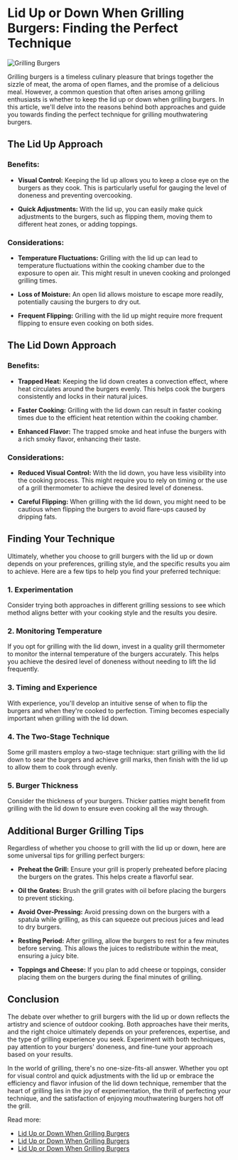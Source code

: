 # Lid Up or Down When Grilling Burgers: Finding the Perfect Technique

![Grilling Burgers](https://example.com/burger_grilling_image.jpg)

Grilling burgers is a timeless culinary pleasure that brings together the sizzle of meat, the aroma of open flames, and the promise of a delicious meal. However, a common question that often arises among grilling enthusiasts is whether to keep the lid up or down when grilling burgers. In this article, we'll delve into the reasons behind both approaches and guide you towards finding the perfect technique for grilling mouthwatering burgers.

## **The Lid Up Approach**

### **Benefits:**

- **Visual Control:** Keeping the lid up allows you to keep a close eye on the burgers as they cook. This is particularly useful for gauging the level of doneness and preventing overcooking.

- **Quick Adjustments:** With the lid up, you can easily make quick adjustments to the burgers, such as flipping them, moving them to different heat zones, or adding toppings.

### **Considerations:**

- **Temperature Fluctuations:** Grilling with the lid up can lead to temperature fluctuations within the cooking chamber due to the exposure to open air. This might result in uneven cooking and prolonged grilling times.

- **Loss of Moisture:** An open lid allows moisture to escape more readily, potentially causing the burgers to dry out.

- **Frequent Flipping:** Grilling with the lid up might require more frequent flipping to ensure even cooking on both sides.

## **The Lid Down Approach**

### **Benefits:**

- **Trapped Heat:** Keeping the lid down creates a convection effect, where heat circulates around the burgers evenly. This helps cook the burgers consistently and locks in their natural juices.

- **Faster Cooking:** Grilling with the lid down can result in faster cooking times due to the efficient heat retention within the cooking chamber.

- **Enhanced Flavor:** The trapped smoke and heat infuse the burgers with a rich smoky flavor, enhancing their taste.

### **Considerations:**

- **Reduced Visual Control:** With the lid down, you have less visibility into the cooking process. This might require you to rely on timing or the use of a grill thermometer to achieve the desired level of doneness.

- **Careful Flipping:** When grilling with the lid down, you might need to be cautious when flipping the burgers to avoid flare-ups caused by dripping fats.

## **Finding Your Technique**

Ultimately, whether you choose to grill burgers with the lid up or down depends on your preferences, grilling style, and the specific results you aim to achieve. Here are a few tips to help you find your preferred technique:

### **1. Experimentation**

Consider trying both approaches in different grilling sessions to see which method aligns better with your cooking style and the results you desire.

### **2. Monitoring Temperature**

If you opt for grilling with the lid down, invest in a quality grill thermometer to monitor the internal temperature of the burgers accurately. This helps you achieve the desired level of doneness without needing to lift the lid frequently.

### **3. Timing and Experience**

With experience, you'll develop an intuitive sense of when to flip the burgers and when they're cooked to perfection. Timing becomes especially important when grilling with the lid down.

### **4. The Two-Stage Technique**

Some grill masters employ a two-stage technique: start grilling with the lid down to sear the burgers and achieve grill marks, then finish with the lid up to allow them to cook through evenly.

### **5. Burger Thickness**

Consider the thickness of your burgers. Thicker patties might benefit from grilling with the lid down to ensure even cooking all the way through.

## **Additional Burger Grilling Tips**

Regardless of whether you choose to grill with the lid up or down, here are some universal tips for grilling perfect burgers:

- **Preheat the Grill:** Ensure your grill is properly preheated before placing the burgers on the grates. This helps create a flavorful sear.

- **Oil the Grates:** Brush the grill grates with oil before placing the burgers to prevent sticking.

- **Avoid Over-Pressing:** Avoid pressing down on the burgers with a spatula while grilling, as this can squeeze out precious juices and lead to dry burgers.

- **Resting Period:** After grilling, allow the burgers to rest for a few minutes before serving. This allows the juices to redistribute within the meat, ensuring a juicy bite.

- **Toppings and Cheese:** If you plan to add cheese or toppings, consider placing them on the burgers during the final minutes of grilling.

## **Conclusion**

The debate over whether to grill burgers with the lid up or down reflects the artistry and science of outdoor cooking. Both approaches have their merits, and the right choice ultimately depends on your preferences, expertise, and the type of grilling experience you seek. Experiment with both techniques, pay attention to your burgers' doneness, and fine-tune your approach based on your results.

In the world of grilling, there's no one-size-fits-all answer. Whether you opt for visual control and quick adjustments with the lid up or embrace the efficiency and flavor infusion of the lid down technique, remember that the heart of grilling lies in the joy of experimentation, the thrill of perfecting your technique, and the satisfaction of enjoying mouthwatering burgers hot off the grill.

Read more:

- [Lid Up or Down When Grilling Burgers](https://foxheightspubandgrill.com/blogs/bbq-recipes/lid-up-or-down-when-grilling-burgers)
- [Lid Up or Down When Grilling Burgers](https://sites.google.com/view/fox-heights-pub-and-grill/Lid-Up-or-Down-When-Grilling-Burgers)
- [Lid Up or Down When Grilling Burgers](https://rebeccafoodgrills.hashnode.dev/lid-up-or-down-when-grilling-burgers)
